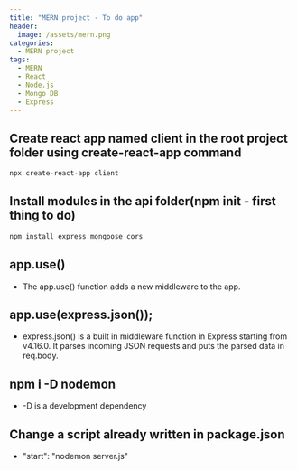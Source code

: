 ```yaml
---
title: "MERN project - To do app"
header:
  image: /assets/mern.png
categories:
  - MERN project
tags:
  - MERN
  - React
  - Node.js
  - Mongo DB
  - Express
---
```


## Create react app named client in the root project folder using create-react-app command

```js
npx create-react-app client
```

## Install modules in the api folder(npm init - first thing to do)

```js
npm install express mongoose cors
```

## app.use()

- The app.use() function adds a new middleware to the app.

## app.use(express.json());

- express.json() is a built in middleware function in Express starting from v4.16.0. It parses incoming JSON requests and puts the parsed data in req.body.

## npm i -D nodemon

- -D is a development dependency

## Change a script already written in package.json

- "start": "nodemon server.js"
